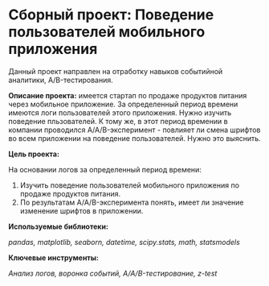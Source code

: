 # Сборный проект: Поведение пользователей мобильного приложения

Данный проект направлен на отработку навыков событийной аналитики, A/B-тестирования. 

**Описание проекта:** имеется стартап по продаже продуктов питания через мобильное приложение. 
За определенный период времени имеются логи пользователей этого приложения. Нужно изучить 
поведение пльзователей. К тому же, в этот период времении в компании проводился A/A/B-эксперимент - 
повлияет ли смена шрифтов во всем приложении на поведение пользователей. Нужно это выяснить.

**Цель проекта:** 

На основании логов за определенный период времени:
1. Изучить поведение пользователей мобильного приложения по продаже продуктов питания.
2. По результатам A/A/B-эксперимента понять, имеет ли значение изменение шрифтов в приложении.

**Используемые библиотеки:**

*pandas, matplotlib, seaborn, datetime, scipy.stats, math, statsmodels*

**Ключевые инструменты:**

*Анализ логов, воронка событий, A/A/B-тестирование, z-test*